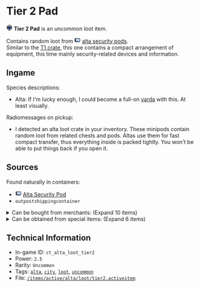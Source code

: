 # Tier 2 Pad

<img src="https://raw.githubusercontent.com/Ceterai/Enternia/main/items/active/alta/loot/tier2.png" alt="Tier 2 Pad icon" loading="lazy" height=16px width="auto" /> **Tier 2 Pad** is an uncommon loot item.

Contains random loot from <img src="https://raw.githubusercontent.com/Ceterai/Enternia/main/objects/alta/security/pod/icon.png" alt="Alta Security Pod icon" loading="lazy" height=16px width="auto" /> [alta security pods](https://ceterai.github.io/MyEnternia/Wiki/AltaSecurityPod).  
Similar to the [T1 crate](https://ceterai.github.io/MyEnternia/Wiki/T1crate), this one contains a compact arrangement of equipment, this time mainly security-related devices and information.

## Ingame

Species descriptions:

- Alta: If I'm lucky enough, I could become a full-on [varda](https://ceterai.github.io/MyEnternia/Wiki/varda) with this. At least visually.

Radiomessages on pickup:

- I detected an alta loot crate in your inventory. These minipods contain random loot from related chests and pods. Altas use them for fast compact transfer, thus everything inside is packed tightly. You won't be able to put things back if you open it.

## Sources

Found naturally in containers:

- <img src="https://raw.githubusercontent.com/Ceterai/Enternia/main/objects/alta/security/pod/icon.png" alt="Alta Security Pod icon" loading="lazy" height=16px width="auto" /> [Alta Security Pod](https://ceterai.github.io/MyEnternia/Wiki/AltaSecurityPod)
- `outpostshippingcontainer`

<details markdown="1"><summary>Can be bought from merchants: (Expand 10 items)</summary>

- [Alta Archiver](https://ceterai.github.io/MyEnternia/Wiki/AltaArchiver)
- [Alta Lab Archiver](https://ceterai.github.io/MyEnternia/Wiki/AltaLabArchiver)
- [A.R.C.O. Archiver](https://ceterai.github.io/MyEnternia/Wiki/A.R.C.O.Archiver)
- [Ceterai Archiver](https://ceterai.github.io/MyEnternia/Wiki/CeteraiArchiver)
- [EDS Archiver](https://ceterai.github.io/MyEnternia/Wiki/EDSArchiver)
- [Ghearun Archiver](https://ceterai.github.io/MyEnternia/Wiki/GhearunArchiver)
- [Hevika Archiver](https://ceterai.github.io/MyEnternia/Wiki/HevikaArchiver)
- [MKI Archiver](https://ceterai.github.io/MyEnternia/Wiki/MKIArchiver)
- [Neiteru Archiver](https://ceterai.github.io/MyEnternia/Wiki/NeiteruArchiver)
- [Tserera Archiver](https://ceterai.github.io/MyEnternia/Wiki/TsereraArchiver)

</details>

<details markdown="1"><summary>Can be obtained from special items: (Expand 6 items)</summary>

- <img src="https://raw.githubusercontent.com/Ceterai/Enternia/main/items/active/alta/loot/tier0.png" alt="Tier 0 Pad icon" loading="lazy" height=16px width="auto" /> [Tier 0 Pad](https://ceterai.github.io/MyEnternia/Wiki/Tier0Pad)
- <img src="https://raw.githubusercontent.com/Ceterai/Enternia/main/items/active/alta/loot/tier1.png" alt="Tier 1 Pad icon" loading="lazy" height=16px width="auto" /> [Tier 1 Pad](https://ceterai.github.io/MyEnternia/Wiki/Tier1Pad)
- <img src="https://raw.githubusercontent.com/Ceterai/Enternia/main/items/active/alta/loot/tier2.png" alt="Tier 2 Pad icon" loading="lazy" height=16px width="auto" /> [Tier 2 Pad](https://ceterai.github.io/MyEnternia/Wiki/Tier2Pad)
- <img src="https://raw.githubusercontent.com/Ceterai/Enternia/main/items/active/alta/loot/tier3.png" alt="Tier 3 Pad icon" loading="lazy" height=16px width="auto" /> [Tier 3 Pad](https://ceterai.github.io/MyEnternia/Wiki/Tier3Pad)
- <img src="https://raw.githubusercontent.com/Ceterai/Enternia/main/items/active/alta/loot/tier4.png" alt="Tier 4 Pad icon" loading="lazy" height=16px width="auto" /> [Tier 4 Pad](https://ceterai.github.io/MyEnternia/Wiki/Tier4Pad)
- <img src="https://raw.githubusercontent.com/Ceterai/Enternia/main/items/active/alta/loot/tier5.png" alt="Tier 5 Pad icon" loading="lazy" height=16px width="auto" /> [Tier 5 Pad](https://ceterai.github.io/MyEnternia/Wiki/Tier5Pad)

</details>

## Technical Information

- In-game ID: `ct_alta_loot_tier2`
- Power: `2.5`
- Rarity: `Uncommon`
- Tags: [`alta`](https://ceterai.github.io/MyEnternia/Wiki/Tags/Alta), [`city`](https://ceterai.github.io/MyEnternia/Wiki/Tags/City), [`loot`](https://ceterai.github.io/MyEnternia/Wiki/Tags/Loot), [`uncommon`](https://ceterai.github.io/MyEnternia/Wiki/Tags/Uncommon)
- File: [`/items/active/alta/loot/tier2.activeitem`](https://github.com/Ceterai/Enternia/blob/main/items/active/alta/loot/tier2.activeitem)
